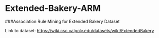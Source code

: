 # Extended-Bakery-ARM

###Association Rule Mining for Extended Bakery Dataset

Link to dataset: https://wiki.csc.calpoly.edu/datasets/wiki/ExtendedBakery
